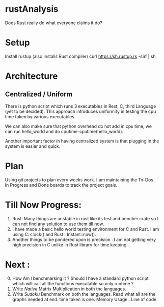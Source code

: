 # rustAnalysis
Does Rust really do what everyone claims it do?

# Setup 

Install rustup (also installs Rust compiler) curl https://sh.rustup.rs -sSf | sh

# Architecture

## Centralized / Uniform

There is python script which runs 3 executables in Rest, C, third Language (yet to be decided). This approach introduces uniformity in testing the cpu time taken by various executables.

We can also make sure that python overhead do not add in cpu time, we can run hello_world and do cputime-cputime(hello_world).

Another important factor in having centralized system is that plugging in the system is easier and quick.


# Plan

Using git projects to plan every weeks work. I am maintaining the To-Dos , In Progress and Done boards to track the project goals.

# Till Now Progress:

1. Rust: Many things are unstable in rust like its test and bencher crate so I can not find any solution to use them till now. 
2. I have made a basic hello world testing environment for C and Rust. I am using C: clock() and Rust : Instant::now(). 
3. Another things to be pondered upon is precision . I am not getting very high precision in C unlike in Rust library for time keeping.

# Next :

0. How Am I benchmarking it ? Should I have a standard python script which will call all the functions executable so only runtime ? 
1. Write *Native* Matrix Multiplication in both the languages.
2. Write *Sudoku* Benchmark on both the languages. Read what all are the graphs needed at end. time taken is one. Memory Usage . Line of code. 
